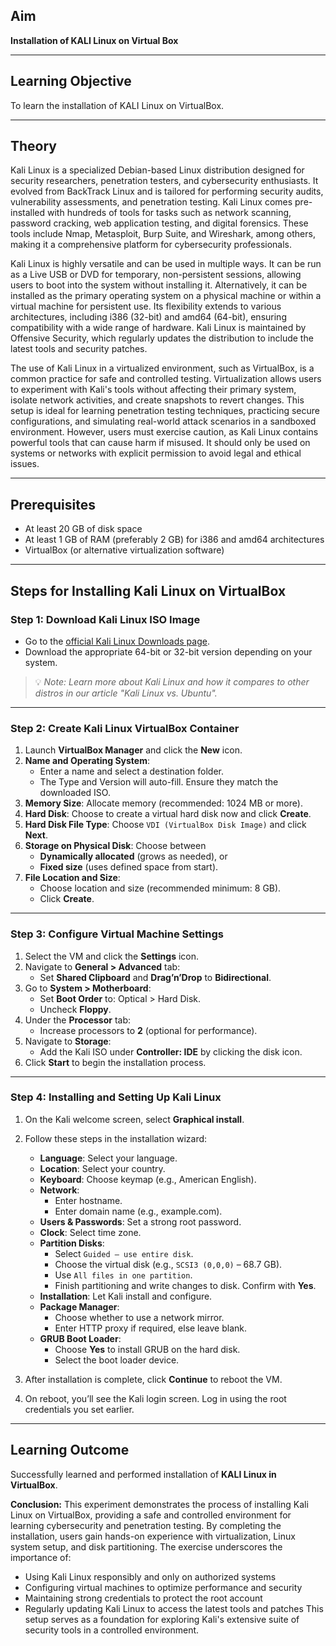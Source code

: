 ## Aim

**Installation of KALI Linux on Virtual Box**

---

## Learning Objective

To learn the installation of KALI Linux on VirtualBox.

---

## Theory

Kali Linux is a specialized Debian-based Linux distribution designed for security researchers, penetration testers, and cybersecurity enthusiasts. It evolved from BackTrack Linux and is tailored for performing security audits, vulnerability assessments, and penetration testing. Kali Linux comes pre-installed with hundreds of tools for tasks such as network scanning, password cracking, web application testing, and digital forensics. These tools include Nmap, Metasploit, Burp Suite, and Wireshark, among others, making it a comprehensive platform for cybersecurity professionals.

Kali Linux is highly versatile and can be used in multiple ways. It can be run as a Live USB or DVD for temporary, non-persistent sessions, allowing users to boot into the system without installing it. Alternatively, it can be installed as the primary operating system on a physical machine or within a virtual machine for persistent use. Its flexibility extends to various architectures, including i386 (32-bit) and amd64 (64-bit), ensuring compatibility with a wide range of hardware. Kali Linux is maintained by Offensive Security, which regularly updates the distribution to include the latest tools and security patches.

The use of Kali Linux in a virtualized environment, such as VirtualBox, is a common practice for safe and controlled testing. Virtualization allows users to experiment with Kali's tools without affecting their primary system, isolate network activities, and create snapshots to revert changes. This setup is ideal for learning penetration testing techniques, practicing secure configurations, and simulating real-world attack scenarios in a sandboxed environment. However, users must exercise caution, as Kali Linux contains powerful tools that can cause harm if misused. It should only be used on systems or networks with explicit permission to avoid legal and ethical issues.

---

## Prerequisites

- At least 20 GB of disk space
- At least 1 GB of RAM (preferably 2 GB) for i386 and amd64 architectures
- VirtualBox (or alternative virtualization software)

---

## Steps for Installing Kali Linux on VirtualBox

### Step 1: Download Kali Linux ISO Image

- Go to the [official Kali Linux Downloads page](https://www.kali.org/get-kali/).
- Download the appropriate 64-bit or 32-bit version depending on your system.

> 💡 _Note: Learn more about Kali Linux and how it compares to other distros in our article "Kali Linux vs. Ubuntu"._

---

### Step 2: Create Kali Linux VirtualBox Container

1. Launch **VirtualBox Manager** and click the **New** icon.
2. **Name and Operating System**:
   - Enter a name and select a destination folder.
   - The Type and Version will auto-fill. Ensure they match the downloaded ISO.
3. **Memory Size**: Allocate memory (recommended: 1024 MB or more).
4. **Hard Disk**: Choose to create a virtual hard disk now and click **Create**.
5. **Hard Disk File Type**: Choose `VDI (VirtualBox Disk Image)` and click **Next**.
6. **Storage on Physical Disk**: Choose between
   - **Dynamically allocated** (grows as needed), or
   - **Fixed size** (uses defined space from start).
7. **File Location and Size**:
   - Choose location and size (recommended minimum: 8 GB).
   - Click **Create**.

---

### Step 3: Configure Virtual Machine Settings

1. Select the VM and click the **Settings** icon.
2. Navigate to **General > Advanced** tab:
   - Set **Shared Clipboard** and **Drag’n’Drop** to **Bidirectional**.
3. Go to **System > Motherboard**:
   - Set **Boot Order** to: Optical > Hard Disk.
   - Uncheck **Floppy**.
4. Under the **Processor** tab:
   - Increase processors to **2** (optional for performance).
5. Navigate to **Storage**:
   - Add the Kali ISO under **Controller: IDE** by clicking the disk icon.
6. Click **Start** to begin the installation process.

---

### Step 4: Installing and Setting Up Kali Linux

1. On the Kali welcome screen, select **Graphical install**.
2. Follow these steps in the installation wizard:

   - **Language**: Select your language.
   - **Location**: Select your country.
   - **Keyboard**: Choose keymap (e.g., American English).
   - **Network**:
     - Enter hostname.
     - Enter domain name (e.g., example.com).
   - **Users & Passwords**: Set a strong root password.
   - **Clock**: Select time zone.
   - **Partition Disks**:
     - Select `Guided – use entire disk`.
     - Choose the virtual disk (e.g., `SCSI3 (0,0,0)` – 68.7 GB).
     - Use `All files in one partition`.
     - Finish partitioning and write changes to disk. Confirm with **Yes**.
   - **Installation**: Let Kali install and configure.
   - **Package Manager**:
     - Choose whether to use a network mirror.
     - Enter HTTP proxy if required, else leave blank.
   - **GRUB Boot Loader**:
     - Choose **Yes** to install GRUB on the hard disk.
     - Select the boot loader device.

3. After installation is complete, click **Continue** to reboot the VM.
4. On reboot, you’ll see the Kali login screen. Log in using the root credentials you set earlier.

---

## Learning Outcome

Successfully learned and performed installation of **KALI Linux in VirtualBox**.

**Conclusion:**
This experiment demonstrates the process of installing Kali Linux on VirtualBox, providing a safe and controlled environment for learning cybersecurity and penetration testing. By completing the installation, users gain hands-on experience with virtualization, Linux system setup, and disk partitioning. The exercise underscores the importance of:

- Using Kali Linux responsibly and only on authorized systems
- Configuring virtual machines to optimize performance and security
- Maintaining strong credentials to protect the root account
- Regularly updating Kali Linux to access the latest tools and patches This setup serves as a foundation for exploring Kali's extensive suite of security tools in a controlled environment.
